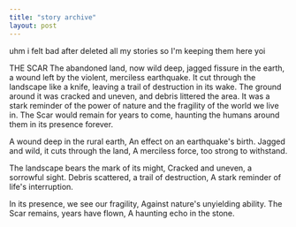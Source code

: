 ```yaml
---
title: "story archive"
layout: post
---
```

 uhm i felt bad after deleted all my stories so I'm keeping them here yoi


 THE SCAR 
 The abandoned land, now wild deep, jagged fissure in the earth, a wound left by the violent, merciless earthquake. It cut through the landscape like a knife, leaving a trail of destruction in its wake. The ground around it was cracked and uneven, and debris littered the area. It was a stark reminder of the power of nature and the fragility of the world we live in. The Scar would remain for years to come, haunting the humans around them in its presence forever.


A wound deep in the rural earth,
An effect on an earthquake's birth.
Jagged and wild, it cuts through the land,
A merciless force, too strong to withstand.

The landscape bears the mark of its might,
Cracked and uneven, a sorrowful sight.
Debris scattered, a trail of destruction,
A stark reminder of life's interruption.

In its presence, we see our fragility,
Against nature's unyielding ability.
The Scar remains, years have flown,
A haunting echo in the stone.
